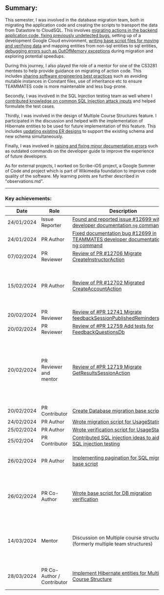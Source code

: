 ## Summary:
This semester, I was involved in the database migration team, both in migrating the application code and creating the scripts to transport the data from Datastore to CloudSQL.
This involves [migrating actions in the backend application code, fixing previously undetected bugs](https://github.com/TEAMMATES/teammates/pull/12702), setting up of a development Google Cloud environment, [writing base script files for moving and verifying data](https://github.com/TEAMMATES/teammates/pull/12841) and mapping entities from non-sql entities to sql entities, [debugging errors such as OutOfMemory exceptions](https://github.com/TEAMMATES/teammates/pull/12845) during migration and exploring potential speedups.

During this journey, I also played the role of a mentor for one of the CS3281 mentees to help provide guidance on migrating of action code. This includes [sharing software engineering best practices](https://github.com/TEAMMATES/teammates/pull/12719) such as avoiding mutable instances in Constant files, use of inheritance etc to ensure TEAMMATES code is more maintenable and less bug-prone.

Secondly, I was involved in the SQL Injection testing team as well where I [contributed knowledge on common SQL Injection attack inputs](https://github.com/TEAMMATES/teammates/pull/12788#discussion_r1501745332) and helped formulate the test cases.

Thirdly, I was involved in the design of Multiple Course Structures feature. I participated in the discussion and helped with the implementation of Hibernate entities to be used for future implementation of this feature. This includes [updating existing ER designs](https://www.baeldung.com/hibernate-many-to-many) to support the existing schema and new schema simultaneously.

Finally, I was involved in [raising and fixing minor documentation errors](https://github.com/TEAMMATES/teammates/issues/12699) such as outdated commands on the developer guide to improve the experience of future developers.

As for external projects, I worked on Scribe-iOS project, a Google Summer of Code and project which is part of Wikimedia foundation to improve code quality of the software. My learning points are further described in "observations.md".

---

### Key achievements:

| Date | Role | Description  | Key Achievement |
| --- | --- | ------------ | ------------ |
| 24/01/2024 | Issue Reporter | [Found and reported issue #12699 with developer documentation `ng` command](https://github.com/TEAMMATES/teammates/issues/12699) | |
| 24/01/2024 | PR Author | [Fixed documentation bug #12699 in TEAMMATES developer documentation with ng command](https://github.com/TEAMMATES/teammates/pull/12701) | Fixed documentation bug on key page (TEAMMATES new developer guide)
| 07/02/2024 | PR Reviewer | [Review of PR #12706 Migrate CreateInstructorAction](https://github.com/TEAMMATES/teammates/pull/12706) | |
| 15/02/2024 | PR Author | [Review of PR #12702 Migrated CreateAccountAction](https://github.com/TEAMMATES/teammates/pull/12702) | 1. Over 20k LoC 2. Found and fixed previously undetected bugs with HibernateContext and circular toString() errors which cause Stack Overflow crashes 3. migrated 12k LoC of previous json bundle to new SQL bundle format |
| 20/02/2024 | PR Reviewer | [Review of #PR 12741 Migrate feedbackSessionPublishedRemindersAction](https://github.com/TEAMMATES/teammates/pull/12741) | |
| 20/02/2024 | PR Reviewer | [Review of #PR 12759 Add tests for FeedbackQuestionsDb](https://github.com/TEAMMATES/teammates/pull/12759)
| 20/02/2024 | PR Reviewer and mentor | [Review of #PR 12719 Migrate GetResultsSessionAction](https://github.com/TEAMMATES/teammates/pull/12719) | Provide guidance on best practices (Avoid shared mutable instances in Const file, only immutable String literals, naming conventions `is...` for boolean), provide mentorship on using inheritance for `NonExistentFeedbackResponse.java` instead of instantiating duplicate 'fake' feedback sessions multiple times, aid in explaining code. |
| 20/02/2024 | PR Contributor | [Create Database migration base scripts](https://github.com/TEAMMATES/teammates/pull/12766) | |
| 24/02/2024 | PR Author | [Wrote migration script for UsageStatistics](https://github.com/TEAMMATES/teammates/pull/12798) | | [Wrote migration script for AccountRequests](https://github.com/TEAMMATES/teammates/pull/12799) | |
| 25/02/2024 | PR Author | [Wrote verification script for UsageStatistics](https://github.com/TEAMMATES/teammates/pull/12842)| |
| 25/02/204 | PR Contributor | [Contributed SQL injection ideas to aid in SQL injection testing](https://github.com/TEAMMATES/teammates/pull/12788#discussion_r1501745332) | Provided SQL injection test cases to be used during SQLi testing |
| 26/02/2024 | PR Author | [Implementing pagination for SQL migration base script](https://github.com/TEAMMATES/teammates/pull/12845) | Prevent OutOfMemory errors due to large amount of data loaded and migrated by migrating page by page which can fit into memory |
| 26/02/2024 | PR Co-Author | [Wrote base script for DB migration verification](https://github.com/TEAMMATES/teammates/pull/12841) | Debugged issue regarding failure to verify equality of migrated entities due to incorrecly implemented isEqual() method, where instances should use .equals() instead of == to check equality of value |
| 14/03/2024 | Mentor | Discussion on Multiple course structure (formerly multiple team structures) | Ensure everyone on team understands project requirement, rename to Multiple Course Structure for clarity, since 'Teams' in TEAMMATES means something else, discussed UX flow and UI elements |
| 28/03/2024 | PR Co-Author / Contributor | [Implement Hibernate entities for Multiple Course Structure](https://github.com/TEAMMATES/teammates/pull/12948) | Database ERD schema discussion and validation, guidance on [many-to-many relationship representation in Hibernate](https://www.baeldung.com/hibernate-many-to-many). |